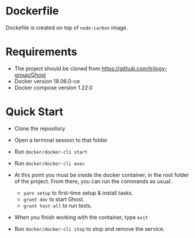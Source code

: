 # Dockerfile
 Dockefile is created on top of `node:carbon` image.
 # Requirements
 - The project should be cloned from https://github.com/trilogy-group/Ghost
 - Docker version 18.06.0-ce
 - Docker compose version 1.22.0
  
# Quick Start
- Clone the repository
- Open a terminal session to that folder
- Run `docker/docker-cli start`
- Run `docker/docker-cli exec`
- At this point you must be inside the docker container, in the root folder of the project. From there, you can run the commands as usual:
	- `yarn setup` to first-time setup & install tasks.
	- `grunt dev` to start Ghost.
	- `grunt test-all` to run tests.
	
- When you finish working with the container, type `exit`
- Run `docker/docker-cli stop` to stop and remove the service.
 